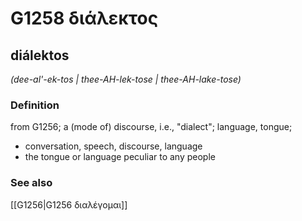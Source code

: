 # G1258 διάλεκτος

## diálektos

_(dee-al'-ek-tos | thee-AH-lek-tose | thee-AH-lake-tose)_

### Definition

from G1256; a (mode of) discourse, i.e., "dialect"; language, tongue; 

- conversation, speech, discourse, language
- the tongue or language peculiar to any people

### See also

[[G1256|G1256 διαλέγομαι]]
